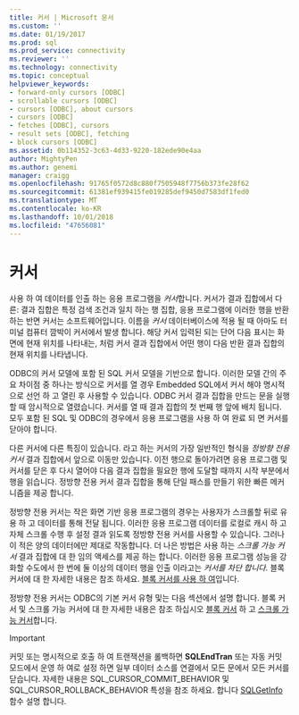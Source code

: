 ```yaml
---
title: 커서 | Microsoft 문서
ms.custom: ''
ms.date: 01/19/2017
ms.prod: sql
ms.prod_service: connectivity
ms.reviewer: ''
ms.technology: connectivity
ms.topic: conceptual
helpviewer_keywords:
- forward-only cursors [ODBC]
- scrollable cursors [ODBC]
- cursors [ODBC], about cursors
- cursors [ODBC]
- fetches [ODBC], cursors
- result sets [ODBC], fetching
- block cursors [ODBC]
ms.assetid: 0b114352-3c63-4d33-9220-182ede90e4aa
author: MightyPen
ms.author: genemi
manager: craigg
ms.openlocfilehash: 91765f0572d8c880f7505948f7756b373fe28f62
ms.sourcegitcommit: 61381ef939415fe019285def9450d7583df1fed0
ms.translationtype: MT
ms.contentlocale: ko-KR
ms.lasthandoff: 10/01/2018
ms.locfileid: "47656081"
---
```

# <a name="cursors"></a>커서
사용 하 여 데이터를 인출 하는 응용 프로그램을 *커서*합니다. 커서가 결과 집합에서 다른: 결과 집합은 특정 검색 조건과 일치 하는 행 집합, 응용 프로그램에 이러한 행을 반환 하는 반면 커서는 소프트웨어입니다. 이름을 *커서* 데이터베이스에 적용 될 때 아마도 터미널 컴퓨터 깜박이 커서에서 발생 합니다. 해당 커서 입력된 되는 단어 다음 표시는 화면에 현재 위치를 나타내는, 처럼 커서 결과 집합에서 어떤 행이 다음 반환 결과 집합의 현재 위치를 나타냅니다.  
  
 ODBC의 커서 모델에 포함 된 SQL 커서 모델을 기반으로 합니다. 이러한 모델 간의 주요 차이점 중 하나는 방식으로 커서를 열 경우 Embedded SQL에서 커서 해야 명시적으로 선언 하 고 열린 후 사용할 수 있습니다. ODBC 커서 결과 집합을 만드는 문을 실행할 때 암시적으로 열렸습니다. 커서를 열 때 결과 집합의 첫 번째 행 앞에 배치 됩니다. 모두 포함 된 SQL 및 ODBC의 경우에서 응용 프로그램을 사용 하 여 완료 되 면 커서를 닫아야 합니다.  
  
 다른 커서에 다른 특징이 있습니다. 라고 하는 커서의 가장 일반적인 형식을 *정방향 전용 커서* 결과 집합에서 앞으로 이동만 있습니다. 이전 행으로 돌아가려면 응용 프로그램 및 커서를 닫은 후 다시 열어야 다음 결과 집합을 필요한 행에 도달할 때까지 시작 부분에서 행을 읽습니다. 정방향 전용 커서 결과 집합을 통해 단일 패스를 만들기 위한 빠른 메커니즘을 제공 합니다.  
  
 정방향 전용 커서는 작은 화면 기반 응용 프로그램의 경우는 사용자가 스크롤할 뒤로 유용 하 고 데이터를 통해 전달 됩니다. 이러한 응용 프로그램 데이터를 로컬로 캐시 하 고 자체 스크롤 수행 후 설정 결과 읽도록 정방향 전용 커서를 사용할 수 있습니다. 그러나이 적은 양의 데이터에만 제대로 작동합니다. 더 나은 방법은 사용 하는 *스크롤 가능 커서* 결과 집합에 대 한 임의 액세스를 제공 하는 합니다. 이러한 응용 프로그램 성능을 강화할 수도에서 한 번에 둘 이상의 데이터 행을 인출 이라고는 *커서를 차단 합니다.* 블록 커서에 대 한 자세한 내용은 참조 하세요. [블록 커서를 사용 하 여](../../../odbc/reference/develop-app/using-block-cursors.md)입니다.  
  
 정방향 전용 커서는 ODBC의 기본 커서 유형 및는 다음 섹션에서 설명 합니다. 블록 커서 및 스크롤 가능 커서에 대 한 자세한 내용은 참조 하십시오 [블록 커서](../../../odbc/reference/develop-app/block-cursors.md) 하 고 [스크롤 가능 커서](../../../odbc/reference/develop-app/scrollable-cursors.md)합니다.  
  
> [!IMPORTANT]  
>  커밋 또는 명시적으로 호출 하 여 트랜잭션을 롤백하면 **SQLEndTran** 또는 자동 커밋 모드에서 운영 하 여로 설정 하면 일부 데이터 소스를 연결에서 모든 문에서 모든 커서를 닫습니다. 자세한 내용은 SQL_CURSOR_COMMIT_BEHAVIOR 및 SQL_CURSOR_ROLLBACK_BEHAVIOR 특성을 참조 하세요. 합니다 [SQLGetInfo](../../../odbc/reference/syntax/sqlgetinfo-function.md) 함수 설명 합니다.

